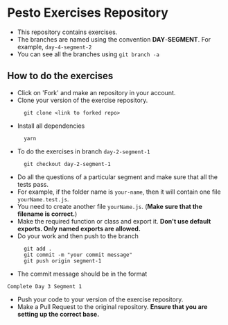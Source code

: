 # Pesto Exercises Repository

- This repository contains exercises.
- The branches are named using the convention **DAY**-**SEGMENT**. For example, `day-4-segment-2`
- You can see all the branches using `git branch -a`

## How to do the exercises

- Click on 'Fork' and make an repository in your account.
- Clone your version of the exercise repository.
  ```
    git clone <link to forked repo>
  ```
- Install all dependencies
  ```
    yarn
  ```
- To do the exercises in branch `day-2-segment-1`
  ```
    git checkout day-2-segment-1
  ```
- Do all the questions of a particular segment and make sure that all the tests pass.
- For example, if the folder name is `your-name`, then it will contain one file `yourName.test.js`. 
- You need to create another file `yourName.js`. (**Make sure that the filename is correct.**)
- Make the required function or class and export it. **Don't use default exports. Only named exports are allowed.**
- Do your work and then push to the branch
  ```
    git add .
    git commit -m "your commit message"
    git push origin segment-1
  ```
- The commit message should be in the format 
```
Complete Day 3 Segment 1
```
- Push your code to your version of the exercise repository.
- Make a Pull Request to the original repository. **Ensure that you are setting up the correct base.**
